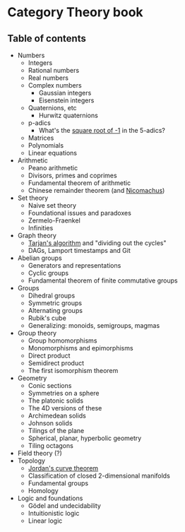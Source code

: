# Category Theory book

## Table of contents

* Numbers
    * Integers
    * Rational numbers
    * Real numbers
    * Complex numbers
        * Gaussian integers
        * Eisenstein integers
    * Quaternions, etc
        * Hurwitz quaternions
    * p-adics
        * What's the [square root of -1](http://math.stackexchange.com/questions/38517/in-relatively-simple-words-what-is-an-inverse-limit) in the 5-adics?
    * Matrices
    * Polynomials
    * Linear equations
* Arithmetic
    * Peano arithmetic
    * Divisors, primes and coprimes
    * Fundamental theorem of arithmetic
    * Chinese remainder theorem (and [Nicomachus](http://www.atariarchives.org/basicgames/showpage.php?page=117))
* Set theory
    * Naive set theory
    * Foundational issues and paradoxes
    * Zermelo-Fraenkel
    * Infinities
* Graph theory
    * [Tarjan's algorithm](https://en.wikipedia.org/wiki/Tarjan%27s_strongly_connected_components_algorithm) and "dividing out the cycles"
    * DAGs, Lamport timestamps and Git
* Abelian groups
    * Generators and representations
    * Cyclic groups
    * Fundamental theorem of finite commutative groups
* Groups
    * Dihedral groups
    * Symmetric groups
    * Alternating groups
    * Rubik's cube
    * Generalizing: monoids, semigroups, magmas
* Group theory
    * Group homomorphisms
    * Monomorphisms and epimorphisms
    * Direct product
    * Semidirect product
    * The first isomorphism theorem
* Geometry
    * Conic sections
    * Symmetries on a sphere
    * The platonic solids
    * The 4D versions of these
    * Archimedean solids
    * Johnson solids
    * Tilings of the plane
    * Spherical, planar, hyperbolic geometry
    * Tiling octagons
* Field theory (?)
* Topology
    * [Jordan's curve theorem](https://www.math.auckland.ac.nz/class750/section5.pdf)
    * Classification of closed 2-dimensional manifolds
    * Fundamental groups
    * Homology
* Logic and foundations
    * Gödel and undecidability
    * Intuitionistic logic
    * Linear logic
